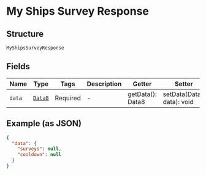 
# My Ships Survey Response

## Structure

`MyShipsSurveyResponse`

## Fields

| Name | Type | Tags | Description | Getter | Setter |
|  --- | --- | --- | --- | --- | --- |
| `data` | [`Data8`](../../doc/models/data-8.md) | Required | - | getData(): Data8 | setData(Data8 data): void |

## Example (as JSON)

```json
{
  "data": {
    "surveys": null,
    "cooldown": null
  }
}
```

